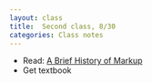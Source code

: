 ```yaml
---
layout: class
title:  Second class, 8/30
categories: Class notes
---
```

- Read: [A Brief History of Markup](http://alistapart.com/article/a-brief-history-of-markup)
- Get textbook
